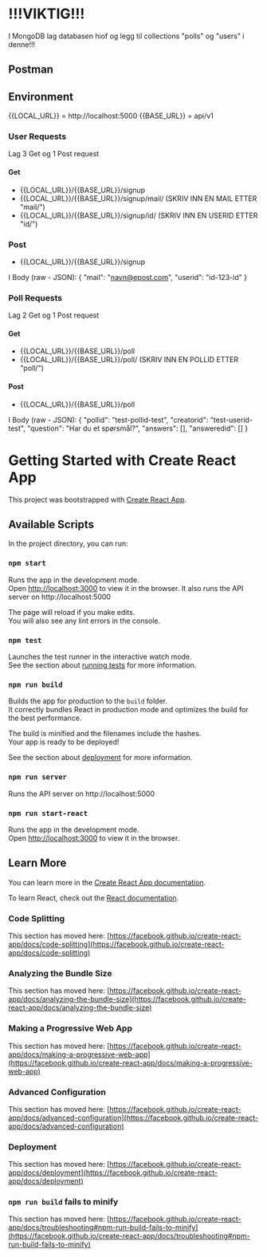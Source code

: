 # !!!VIKTIG!!!

I MongoDB lag databasen hiof og legg til collections "polls" og "users" i denne!!!

## Postman
## Environment
{{LOCAL_URL}} = http://localhost:5000
{{BASE_URL}} = api/v1

### User Requests
Lag 3 Get og 1 Post request
#### Get
* {{LOCAL_URL}}/{{BASE_URL}}/signup
* {{LOCAL_URL}}/{{BASE_URL}}/signup/mail/ (SKRIV INN EN MAIL ETTER "mail/")
* {{LOCAL_URL}}/{{BASE_URL}}/signup/id/ (SKRIV INN EN USERID ETTER "id/")
### Post
* {{LOCAL_URL}}/{{BASE_URL}}/signup

I Body (raw - JSON):
{
    "mail": "navn@epost.com",
    "userid": "id-123-id"
}

### Poll Requests
Lag 2 Get og 1 Post request
#### Get
* {{LOCAL_URL}}/{{BASE_URL}}/poll
* {{LOCAL_URL}}/{{BASE_URL}}/poll/ (SKRIV INN EN POLLID ETTER "poll/")
#### Post
* {{LOCAL_URL}}/{{BASE_URL}}/poll

I Body (raw - JSON):
{
    "pollid": "test-pollid-test",
    "creatorid": "test-userid-test",
    "question": "Har du et spørsmål?",
    "answers": [],
    "answeredid": []
}





# Getting Started with Create React App

This project was bootstrapped with [Create React App](https://github.com/facebook/create-react-app).

## Available Scripts

In the project directory, you can run:

### `npm start`

Runs the app in the development mode.\
Open [http://localhost:3000](http://localhost:3000) to view it in the browser.
It also runs the API server on http://localhost:5000

The page will reload if you make edits.\
You will also see any lint errors in the console.

### `npm test`

Launches the test runner in the interactive watch mode.\
See the section about [running tests](https://facebook.github.io/create-react-app/docs/running-tests) for more information.

### `npm run build`

Builds the app for production to the `build` folder.\
It correctly bundles React in production mode and optimizes the build for the best performance.

The build is minified and the filenames include the hashes.\
Your app is ready to be deployed!

See the section about [deployment](https://facebook.github.io/create-react-app/docs/deployment) for more information.

### `npm run server`

Runs the API server on http://localhost:5000

### `npm run start-react`

Runs the app in the development mode.\
Open [http://localhost:3000](http://localhost:3000) to view it in the browser.

## Learn More

You can learn more in the [Create React App documentation](https://facebook.github.io/create-react-app/docs/getting-started).

To learn React, check out the [React documentation](https://reactjs.org/).

### Code Splitting

This section has moved here: [https://facebook.github.io/create-react-app/docs/code-splitting](https://facebook.github.io/create-react-app/docs/code-splitting)

### Analyzing the Bundle Size

This section has moved here: [https://facebook.github.io/create-react-app/docs/analyzing-the-bundle-size](https://facebook.github.io/create-react-app/docs/analyzing-the-bundle-size)

### Making a Progressive Web App

This section has moved here: [https://facebook.github.io/create-react-app/docs/making-a-progressive-web-app](https://facebook.github.io/create-react-app/docs/making-a-progressive-web-app)

### Advanced Configuration

This section has moved here: [https://facebook.github.io/create-react-app/docs/advanced-configuration](https://facebook.github.io/create-react-app/docs/advanced-configuration)

### Deployment

This section has moved here: [https://facebook.github.io/create-react-app/docs/deployment](https://facebook.github.io/create-react-app/docs/deployment)

### `npm run build` fails to minify

This section has moved here: [https://facebook.github.io/create-react-app/docs/troubleshooting#npm-run-build-fails-to-minify](https://facebook.github.io/create-react-app/docs/troubleshooting#npm-run-build-fails-to-minify)
